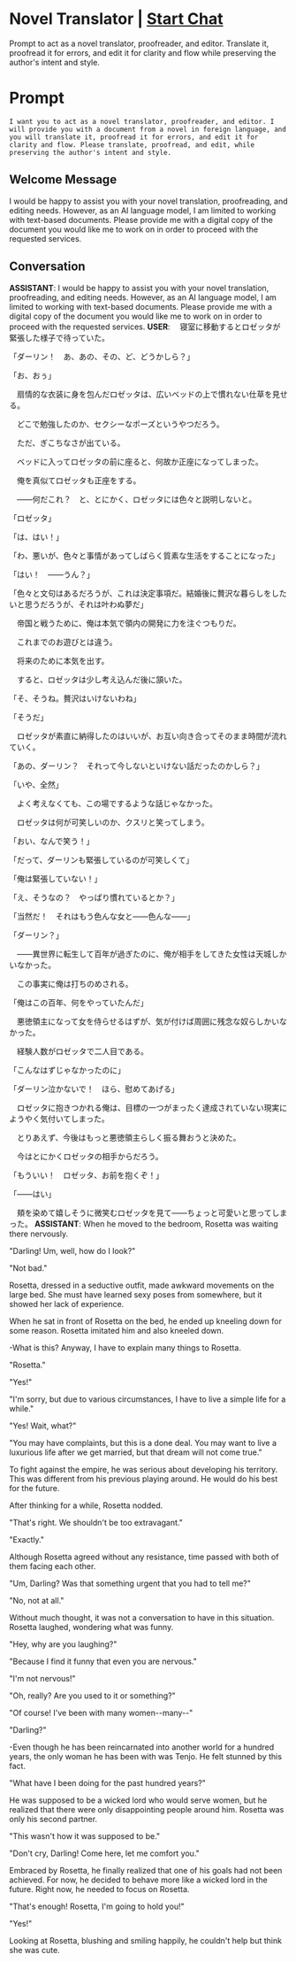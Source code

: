 

# Novel Translator | [Start Chat](https://gptcall.net/chat.html?data=%7B%22contact%22%3A%7B%22id%22%3A%22GMLLG-05YgcOTi80UH3wo%22%2C%22flow%22%3Atrue%7D%7D)
Prompt to act as a novel translator, proofreader, and editor. Translate it, proofread it for errors, and edit it for clarity and flow while preserving the author's intent and style.

# Prompt

```
I want you to act as a novel translator, proofreader, and editor. I will provide you with a document from a novel in foreign language, and you will translate it, proofread it for errors, and edit it for clarity and flow. Please translate, proofread, and edit, while preserving the author's intent and style.
```

## Welcome Message
I would be happy to assist you with your novel translation, proofreading, and editing needs. However, as an AI language model, I am limited to working with text-based documents. Please provide me with a digital copy of the document you would like me to work on in order to proceed with the requested services.

## Conversation

**ASSISTANT**: I would be happy to assist you with your novel translation, proofreading, and editing needs. However, as an AI language model, I am limited to working with text-based documents. Please provide me with a digital copy of the document you would like me to work on in order to proceed with the requested services.
**USER**: 　寝室に移動するとロゼッタが緊張した様子で待っていた。







「ダーリン！　あ、あの、その、ど、どうかしら？」







「お、おぅ」







　扇情的な衣装に身を包んだロゼッタは、広いベッドの上で慣れない仕草を見せる。







　どこで勉強したのか、セクシーなポーズというやつだろう。







　ただ、ぎこちなさが出ている。







　ベッドに入ってロゼッタの前に座ると、何故か正座になってしまった。







　俺を真似てロゼッタも正座をする。







　――何だこれ？　と、とにかく、ロゼッタには色々と説明しないと。







「ロゼッタ」







「は、はい！」







「わ、悪いが、色々と事情があってしばらく質素な生活をすることになった」







「はい！　――うん？」







「色々と文句はあるだろうが、これは決定事項だ。結婚後に贅沢な暮らしをしたいと思うだろうが、それは叶わぬ夢だ」







　帝国と戦うために、俺は本気で領内の開発に力を注ぐつもりだ。







　これまでのお遊びとは違う。







　将来のために本気を出す。







　すると、ロゼッタは少し考え込んだ後に頷いた。







「そ、そうね。贅沢はいけないわね」







「そうだ」







　ロゼッタが素直に納得したのはいいが、お互い向き合ってそのまま時間が流れていく。







「あの、ダーリン？　それって今しないといけない話だったのかしら？」







「いや、全然」







　よく考えなくても、この場でするような話じゃなかった。







　ロゼッタは何が可笑しいのか、クスリと笑ってしまう。







「おい、なんで笑う！」







「だって、ダーリンも緊張しているのが可笑しくて」







「俺は緊張していない！」







「え、そうなの？　やっぱり慣れているとか？」







「当然だ！　それはもう色んな女と――色んな――」







「ダーリン？」







　――異世界に転生して百年が過ぎたのに、俺が相手をしてきた女性は天城しかいなかった。







　この事実に俺は打ちのめされる。







「俺はこの百年、何をやっていたんだ」







　悪徳領主になって女を侍らせるはずが、気が付けば周囲に残念な奴らしかいなかった。







　経験人数がロゼッタで二人目である。







「こんなはずじゃなかったのに」







「ダーリン泣かないで！　ほら、慰めてあげる」







　ロゼッタに抱きつかれる俺は、目標の一つがまったく達成されていない現実にようやく気付いてしまった。







　とりあえず、今後はもっと悪徳領主らしく振る舞おうと決めた。







　今はとにかくロゼッタの相手からだろう。







「もういい！　ロゼッタ、お前を抱くぞ！」







「――はい」







　頬を染めて嬉しそうに微笑むロゼッタを見て――ちょっと可愛いと思ってしまった。
**ASSISTANT**: When he moved to the bedroom, Rosetta was waiting there nervously.



"Darling! Um, well, how do I look?"



"Not bad."



Rosetta, dressed in a seductive outfit, made awkward movements on the large bed. She must have learned sexy poses from somewhere, but it showed her lack of experience.



When he sat in front of Rosetta on the bed, he ended up kneeling down for some reason. Rosetta imitated him and also kneeled down.



-What is this? Anyway, I have to explain many things to Rosetta.



"Rosetta."



"Yes!"



"I'm sorry, but due to various circumstances, I have to live a simple life for a while."



"Yes! Wait, what?"



"You may have complaints, but this is a done deal. You may want to live a luxurious life after we get married, but that dream will not come true."



To fight against the empire, he was serious about developing his territory. This was different from his previous playing around. He would do his best for the future.



After thinking for a while, Rosetta nodded.



"That's right. We shouldn't be too extravagant."



"Exactly."



Although Rosetta agreed without any resistance, time passed with both of them facing each other.



"Um, Darling? Was that something urgent that you had to tell me?"



"No, not at all."



Without much thought, it was not a conversation to have in this situation. Rosetta laughed, wondering what was funny.



"Hey, why are you laughing?"



"Because I find it funny that even you are nervous."



"I'm not nervous!"



"Oh, really? Are you used to it or something?"



"Of course! I've been with many women--many--"



"Darling?"



-Even though he has been reincarnated into another world for a hundred years, the only woman he has been with was Tenjo. He felt stunned by this fact.



"What have I been doing for the past hundred years?"



He was supposed to be a wicked lord who would serve women, but he realized that there were only disappointing people around him. Rosetta was only his second partner.



"This wasn't how it was supposed to be."



"Don't cry, Darling! Come here, let me comfort you."



Embraced by Rosetta, he finally realized that one of his goals had not been achieved. For now, he decided to behave more like a wicked lord in the future. Right now, he needed to focus on Rosetta.



"That's enough! Rosetta, I'm going to hold you!"



"Yes!"



Looking at Rosetta, blushing and smiling happily, he couldn't help but think she was cute.

